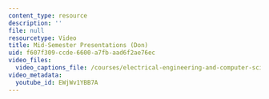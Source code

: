 ```yaml
---
content_type: resource
description: ''
file: null
resourcetype: Video
title: Mid-Semester Presentations (Don)
uid: f607f309-ccde-6600-a7fb-aad6f2ae76ec
video_files:
  video_captions_file: /courses/electrical-engineering-and-computer-science/6-811-principles-and-practice-of-assistive-technology-fall-2014/presentations/copy9_of_mid-semester-presentations2/EWjWv1YBB7A.vtt
video_metadata:
  youtube_id: EWjWv1YBB7A
---
```

